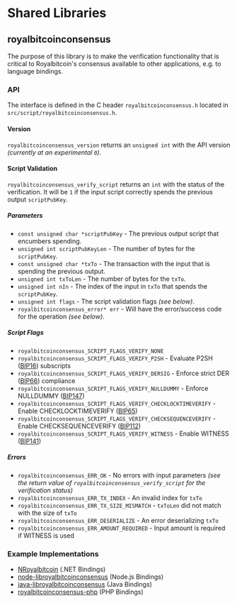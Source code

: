 Shared Libraries
================

## royalbitcoinconsensus

The purpose of this library is to make the verification functionality that is critical to Royalbitcoin's consensus available to other applications, e.g. to language bindings.

### API

The interface is defined in the C header `royalbitcoinconsensus.h` located in  `src/script/royalbitcoinconsensus.h`.

#### Version

`royalbitcoinconsensus_version` returns an `unsigned int` with the API version *(currently at an experimental `0`)*.

#### Script Validation

`royalbitcoinconsensus_verify_script` returns an `int` with the status of the verification. It will be `1` if the input script correctly spends the previous output `scriptPubKey`.

##### Parameters
- `const unsigned char *scriptPubKey` - The previous output script that encumbers spending.
- `unsigned int scriptPubKeyLen` - The number of bytes for the `scriptPubKey`.
- `const unsigned char *txTo` - The transaction with the input that is spending the previous output.
- `unsigned int txToLen` - The number of bytes for the `txTo`.
- `unsigned int nIn` - The index of the input in `txTo` that spends the `scriptPubKey`.
- `unsigned int flags` - The script validation flags *(see below)*.
- `royalbitcoinconsensus_error* err` - Will have the error/success code for the operation *(see below)*.

##### Script Flags
- `royalbitcoinconsensus_SCRIPT_FLAGS_VERIFY_NONE`
- `royalbitcoinconsensus_SCRIPT_FLAGS_VERIFY_P2SH` - Evaluate P2SH ([BIP16](https://github.com/royalbitcoin/bips/blob/master/bip-0016.mediawiki)) subscripts
- `royalbitcoinconsensus_SCRIPT_FLAGS_VERIFY_DERSIG` - Enforce strict DER ([BIP66](https://github.com/royalbitcoin/bips/blob/master/bip-0066.mediawiki)) compliance
- `royalbitcoinconsensus_SCRIPT_FLAGS_VERIFY_NULLDUMMY` - Enforce NULLDUMMY ([BIP147](https://github.com/royalbitcoin/bips/blob/master/bip-0147.mediawiki))
- `royalbitcoinconsensus_SCRIPT_FLAGS_VERIFY_CHECKLOCKTIMEVERIFY` - Enable CHECKLOCKTIMEVERIFY ([BIP65](https://github.com/royalbitcoin/bips/blob/master/bip-0065.mediawiki))
- `royalbitcoinconsensus_SCRIPT_FLAGS_VERIFY_CHECKSEQUENCEVERIFY` - Enable CHECKSEQUENCEVERIFY ([BIP112](https://github.com/royalbitcoin/bips/blob/master/bip-0112.mediawiki))
- `royalbitcoinconsensus_SCRIPT_FLAGS_VERIFY_WITNESS` - Enable WITNESS ([BIP141](https://github.com/royalbitcoin/bips/blob/master/bip-0141.mediawiki))

##### Errors
- `royalbitcoinconsensus_ERR_OK` - No errors with input parameters *(see the return value of `royalbitcoinconsensus_verify_script` for the verification status)*
- `royalbitcoinconsensus_ERR_TX_INDEX` - An invalid index for `txTo`
- `royalbitcoinconsensus_ERR_TX_SIZE_MISMATCH` - `txToLen` did not match with the size of `txTo`
- `royalbitcoinconsensus_ERR_DESERIALIZE` - An error deserializing `txTo`
- `royalbitcoinconsensus_ERR_AMOUNT_REQUIRED` - Input amount is required if WITNESS is used

### Example Implementations
- [NRoyalbitcoin](https://github.com/NicolasDorier/NRoyalbitcoin/blob/master/NRoyalbitcoin/Script.cs#L814) (.NET Bindings)
- [node-libroyalbitcoinconsensus](https://github.com/bitpay/node-libroyalbitcoinconsensus) (Node.js Bindings)
- [java-libroyalbitcoinconsensus](https://github.com/dexX7/java-libroyalbitcoinconsensus) (Java Bindings)
- [royalbitcoinconsensus-php](https://github.com/Bit-Wasp/royalbitcoinconsensus-php) (PHP Bindings)
